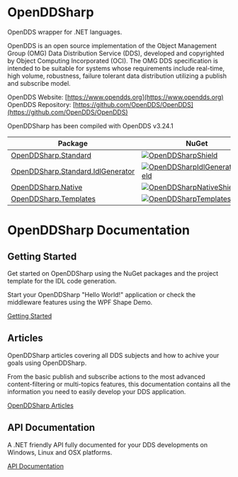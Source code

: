 # OpenDDSharp
OpenDDS wrapper for .NET languages.

OpenDDS is an open source implementation of the Object Management Group
(OMG) Data Distribution Service (DDS), developed and copyrighted by
Object Computing Incorporated (OCI). The OMG DDS specification is intended
to be suitable for systems whose requirements include real-time, high
volume, robustness, failure tolerant data distribution utilizing a
publish and subscribe model.

OpenDDS Website: [https://www.opendds.org](https://www.opendds.org)
OpenDDS Repository: [https://github.com/OpenDDS/OpenDDS](https://github.com/OpenDDS/OpenDDS)

OpenDDSharp has been compiled with OpenDDS v3.24.1

| Package | NuGet |
|---------|-------|
| [OpenDDSharp.Standard][OpenDDSharpNuget] | [![OpenDDSharpShield]][OpenDDSharpNuget] |
| [OpenDDSharp.Standard.IdlGenerator][OpenDDSharpIdlGeneratorNuget] | [![OpenDDSharpIdlGeneratorShield]][OpenDDSharpIdlGeneratorNuget] |
| [OpenDDSharp.Native][OpenDDSharpNativeNuget] | [![OpenDDSharpNativeShield]][OpenDDSharpNativeNuget] |
| [OpenDDSharp.Templates][OpenDDSharpTemplatesNuget] | [![OpenDDSharpTemplatesShield]][OpenDDSharpTemplatesNuget] |

[OpenDDSharpNuget]: https://www.nuget.org/packages/OpenDDSharp.Standard/
[OpenDDSharpShield]: https://img.shields.io/nuget/v/OpenDDSharp.Standard.svg
[OpenDDSharpIdlGeneratorNuget]: https://www.nuget.org/packages/OpenDDSharp.Standard.IdlGenerator/
[OpenDDSharpIdlGeneratorShield]: https://img.shields.io/nuget/v/OpenDDSharp.Standard.IdlGenerator.svg
[OpenDDSharpNativeNuget]: https://www.nuget.org/packages/OpenDDSharp.Native/
[OpenDDSharpNativeShield]: https://img.shields.io/nuget/v/OpenDDSharp.Native.svg
[OpenDDSharpTemplatesNuget]: https://www.nuget.org/packages/OpenDDSharp.Templates/
[OpenDDSharpTemplatesShield]: https://img.shields.io/nuget/v/OpenDDSharp.Templates.svg

# OpenDDSharp Documentation

## Getting Started

Get started on OpenDDSharp using the NuGet packages and the project template for the IDL code generation.

Start your OpenDDSharp "Hello World!" application or check the middleware features using the WPF Shape Demo.

[Getting Started](/articles/getting_started.html)

## Articles

OpenDDSharp articles covering all DDS subjects and how to achive your goals using OpenDDSharp.

From the basic publish and subscribe actions to the most advanced content-filtering or multi-topics features, this documentation contains all the information you need to easily develop your DDS application.

[OpenDDSharp Articles](/articles/getting_started.html)

## API Documentation

A .NET friendly API fully documented for your DDS developments on Windows, Linux and OSX platforms.

[API Documentation](/api/index.html)

